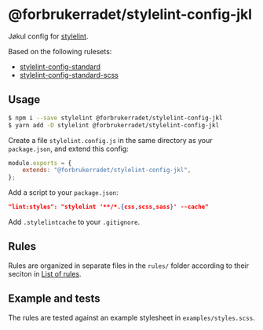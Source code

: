# @forbrukerradet/stylelint-config-jkl

Jøkul config for [stylelint](https://github.com/stylelint/stylelint).

Based on the following rulesets:

-   [stylelint-config-standard](https://github.com/stylelint/stylelint-config-standard)
-   [stylelint-config-standard-scss](https://github.com/stylelint-scss/stylelint-config-standard-scss)

## Usage

```bash
$ npm i --save stylelint @forbrukerradet/stylelint-config-jkl
$ yarn add -D stylelint @forbrukerradet/stylelint-config-jkl
```

Create a file `stylelint.config.js` in the same directory as your `package.json`, and extend this config:

```javascript
module.exports = {
    extends: "@forbrukerradet/stylelint-config-jkl",
};
```

Add a script to your `package.json`:

```json
"lint:styles": "stylelint '**/*.{css,scss,sass}' --cache"
```

Add `.stylelintcache` to your `.gitignore`.

## Rules

Rules are organized in separate files in the `rules/` folder according to their seciton in [List of rules](https://stylelint.io/user-guide/rules/list).

## Example and tests

The rules are tested against an example stylesheet in `examples/styles.scss`.
